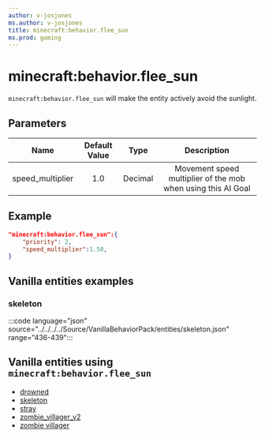 ```yaml
---
author: v-josjones
ms.author: v-josjones
title: minecraft:behavior.flee_sun
ms.prod: gaming
---
```


# minecraft:behavior.flee_sun

`minecraft:behavior.flee_sun` will make the entity actively avoid the sunlight.

## Parameters

|Name |Default Value  |Type  |Description  |
|:---------:|:---------:|:---------:|:---------:|
|speed_multiplier| 1.0| Decimal| Movement speed multiplier of the mob when using this AI Goal |

## Example

```json
"minecraft:behavior.flee_sun":{
    "priority": 2,
    "speed_multiplier":1.50,
}
```

## Vanilla entities examples

### skeleton

:::code language="json" source="../../../../Source/VanillaBehaviorPack/entities/skeleton.json" range="436-439":::

## Vanilla entities using `minecraft:behavior.flee_sun`

- [drowned](../../../../Source/VanillaBehaviorPack_Snippets/entities/drowned.md)
- [skeleton](../../../../Source/VanillaBehaviorPack_Snippets/entities/skeleton.md)
- [stray](../../../../Source/VanillaBehaviorPack_Snippets/entities/stray.md)
- [zombie_villager_v2](../../../../Source/VanillaBehaviorPack_Snippets/entities/zombie_villager_v2.md)
- [zombie villager](../../../../Source/VanillaBehaviorPack_Snippets/entities/zombie_villager.md)
